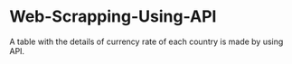 # Web-Scrapping-Using-API
A table with the details of currency rate of each country is made by using API.
